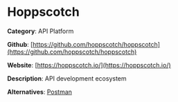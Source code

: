 
# Hoppscotch

**Category**: API Platform

**Github**: [https://github.com/hoppscotch/hoppscotch](https://github.com/hoppscotch/hoppscotch)

**Website**: [https://hoppscotch.io/](https://hoppscotch.io/)

**Description**:
API development ecosystem

**Alternatives**: [Postman](https://www.postman.com/)
